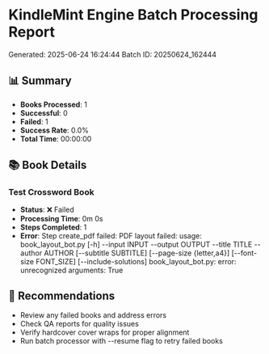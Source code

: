 # KindleMint Engine Batch Processing Report
Generated: 2025-06-24 16:24:44
Batch ID: 20250624_162444

## 📊 Summary
- **Books Processed**: 1
- **Successful**: 0
- **Failed**: 1
- **Success Rate**: 0.0%
- **Total Time**: 00:00:00

## 📚 Book Details

### Test Crossword Book
- **Status**: ❌ Failed
- **Processing Time**: 0m 0s
- **Steps Completed**: 1
- **Error**: Step create_pdf failed: PDF layout failed: usage: book_layout_bot.py [-h] --input INPUT --output OUTPUT --title TITLE
                          --author AUTHOR [--subtitle SUBTITLE]
                          [--page-size {letter,a4}] [--font-size FONT_SIZE]
                          [--include-solutions]
book_layout_bot.py: error: unrecognized arguments: True


## 🚀 Recommendations
- Review any failed books and address errors
- Check QA reports for quality issues
- Verify hardcover cover wraps for proper alignment
- Run batch processor with --resume flag to retry failed books
